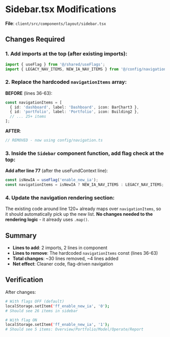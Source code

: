 # Sidebar.tsx Modifications

**File**: `client/src/components/layout/sidebar.tsx`

## Changes Required

### 1. Add imports at the top (after existing imports):

```typescript
import { useFlag } from '@/shared/useFlags';
import { LEGACY_NAV_ITEMS, NEW_IA_NAV_ITEMS } from '@/config/navigation';
```

### 2. Replace the hardcoded `navigationItems` array:

**BEFORE** (lines 36-63):
```typescript
const navigationItems = [
  { id: 'dashboard', label: 'Dashboard', icon: BarChart3 },
  { id: 'portfolio', label: 'Portfolio', icon: Building2 },
  // ... 25+ items
];
```

**AFTER**:
```typescript
// REMOVED - now using config/navigation.ts
```

### 3. Inside the `Sidebar` component function, add flag check at the top:

**Add after line 77** (after the useFundContext line):

```typescript
const isNewIA = useFlag('enable_new_ia');
const navigationItems = isNewIA ? NEW_IA_NAV_ITEMS : LEGACY_NAV_ITEMS;
```

### 4. Update the navigation rendering section:

The existing code around line 120+ already maps over `navigationItems`, so it should automatically pick up the new list. **No changes needed to the rendering logic** - it already uses `.map()`.

## Summary

- **Lines to add**: 2 imports, 2 lines in component
- **Lines to remove**: The hardcoded `navigationItems` const (lines 36-63)
- **Total changes**: ~30 lines removed, ~4 lines added
- **Net effect**: Cleaner code, flag-driven navigation

## Verification

After changes:
```bash
# With flags OFF (default)
localStorage.setItem('ff_enable_new_ia', '0');
# Should see 26 items in sidebar

# With flag ON
localStorage.setItem('ff_enable_new_ia', '1');
# Should see 5 items: Overview/Portfolio/Model/Operate/Report
```
